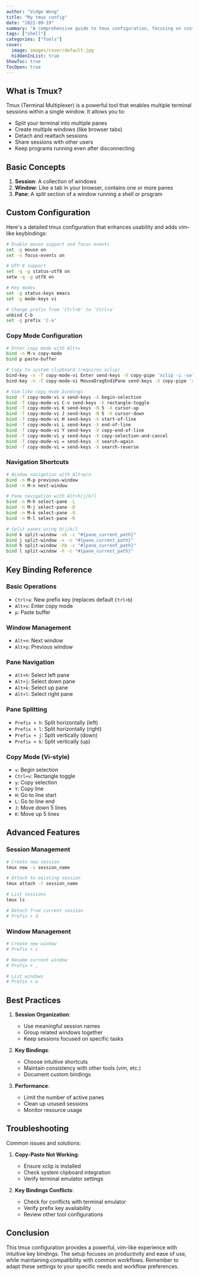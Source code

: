 ```yaml
---
author: "Vidge Wong"
title: "My tmux config"
date: "2022-09-19"
summary: "A comprehensive guide to tmux configuration, focusing on custom key bindings and essential features"
tags: ["shell"]
categories: ["Tools"]
cover:
  image: images/cover/default.jpg
  hiddenInList: true
ShowToc: true
TocOpen: true
---
```


## What is Tmux?

Tmux (Terminal Multiplexer) is a powerful tool that enables multiple terminal sessions within a single window. It allows you to:
- Split your terminal into multiple panes
- Create multiple windows (like browser tabs)
- Detach and reattach sessions
- Share sessions with other users
- Keep programs running even after disconnecting

## Basic Concepts

1. **Session**: A collection of windows
2. **Window**: Like a tab in your browser, contains one or more panes
3. **Pane**: A split section of a window running a shell or program

## Custom Configuration

Here's a detailed tmux configuration that enhances usability and adds vim-like keybindings:

```bash
# Enable mouse support and focus events
set -g mouse on
set -s focus-events on

# UTF-8 support
set -q -g status-utf8 on
setw -q -g utf8 on

# Key modes
set -g status-keys emacs
set -g mode-keys vi

# Change prefix from 'Ctrl+b' to 'Ctrl+a'
unbind C-b
set -g prefix 'C-a'
```

### Copy Mode Configuration

```bash
# Enter copy mode with Alt+v
bind -n M-v copy-mode
bind p paste-buffer

# Copy to system clipboard (requires xclip)
bind-key -n -T copy-mode-vi Enter send-keys -X copy-pipe 'xclip -i -sel p -f | xclip -i -sel c'
bind-key -n -T copy-mode-vi MouseDragEnd1Pane send-keys -X copy-pipe 'xclip -i -sel p -f | xclip -i -sel c'

# Vim-like copy mode bindings
bind -T copy-mode-vi v send-keys -X begin-selection
bind -T copy-mode-vi C-v send-keys -X rectangle-toggle
bind -T copy-mode-vi K send-keys -N 5 -X cursor-up
bind -T copy-mode-vi J send-keys -N 5 -X cursor-down
bind -T copy-mode-vi H send-keys -X start-of-line
bind -T copy-mode-vi L send-keys -X end-of-line
bind -T copy-mode-vi Y send-keys -X copy-end-of-line
bind -T copy-mode-vi y send-keys -X copy-selection-and-cancel
bind -T copy-mode-vi = send-keys -X search-again
bind -T copy-mode-vi = send-keys -X search-reverse
```

### Navigation Shortcuts

```bash
# Window navigation with Alt+p/n
bind -n M-p previous-window
bind -n M-n next-window

# Pane navigation with Alt+h/j/k/l
bind -n M-h select-pane -L
bind -n M-j select-pane -D
bind -n M-k select-pane -U
bind -n M-l select-pane -R

# Split panes using h/j/k/l
bind k split-window -vb -c "#{pane_current_path}"
bind j split-window -v -c "#{pane_current_path}"
bind h split-window -hb -c "#{pane_current_path}"
bind l split-window -h -c "#{pane_current_path}"
```

## Key Binding Reference

### Basic Operations
- `Ctrl+a`: New prefix key (replaces default `Ctrl+b`)
- `Alt+v`: Enter copy mode
- `p`: Paste buffer

### Window Management
- `Alt+n`: Next window
- `Alt+p`: Previous window

### Pane Navigation
- `Alt+h`: Select left pane
- `Alt+j`: Select down pane
- `Alt+k`: Select up pane
- `Alt+l`: Select right pane

### Pane Splitting
- `Prefix + h`: Split horizontally (left)
- `Prefix + l`: Split horizontally (right)
- `Prefix + j`: Split vertically (down)
- `Prefix + k`: Split vertically (up)

### Copy Mode (Vi-style)
- `v`: Begin selection
- `Ctrl+v`: Rectangle toggle
- `y`: Copy selection
- `Y`: Copy line
- `H`: Go to line start
- `L`: Go to line end
- `J`: Move down 5 lines
- `K`: Move up 5 lines

## Advanced Features

### Session Management
```bash
# Create new session
tmux new -s session_name

# Attach to existing session
tmux attach -t session_name

# List sessions
tmux ls

# Detach from current session
# Prefix + d
```

### Window Management
```bash
# Create new window
# Prefix + c

# Rename current window
# Prefix + ,

# List windows
# Prefix + w
```

## Best Practices

1. **Session Organization**:
   - Use meaningful session names
   - Group related windows together
   - Keep sessions focused on specific tasks

2. **Key Bindings**:
   - Choose intuitive shortcuts
   - Maintain consistency with other tools (vim, etc.)
   - Document custom bindings

3. **Performance**:
   - Limit the number of active panes
   - Clean up unused sessions
   - Monitor resource usage

## Troubleshooting

Common issues and solutions:

1. **Copy-Paste Not Working**:
   - Ensure xclip is installed
   - Check system clipboard integration
   - Verify terminal emulator settings

2. **Key Bindings Conflicts**:
   - Check for conflicts with terminal emulator
   - Verify prefix key availability
   - Review other tool configurations

## Conclusion

This tmux configuration provides a powerful, vim-like experience with intuitive key bindings. The setup focuses on productivity and ease of use, while maintaining compatibility with common workflows. Remember to adapt these settings to your specific needs and workflow preferences. 